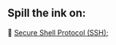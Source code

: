 ## Spill the ink on:
🐧 [Secure Shell Protocol (SSH);](https://github.com/Mohamed-abdalazez/SafrotTechUniverse/tree/main/Secure%20Shell%20Protocol%20(SSH)%3B)
